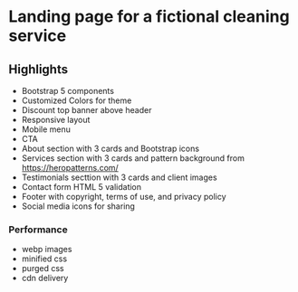 # Landing page for a fictional cleaning service

## Highlights
- Bootstrap 5 components
- Customized Colors for theme
- Discount top banner above header
- Responsive layout 
- Mobile menu
- CTA
- About section with 3 cards and Bootstrap icons
- Services section with 3 cards and pattern background from https://heropatterns.com/
- Testimonials secttion with 3 cards and client images
- Contact form HTML 5 validation
- Footer with copyright, terms of use, and privacy policy
- Social media icons for sharing

### Performance
- webp images
- minified css
- purged css
- cdn delivery